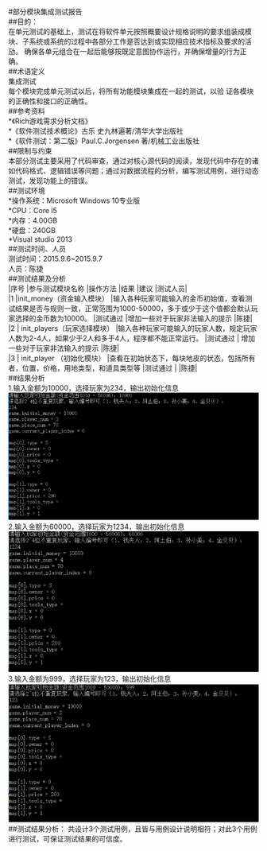 #部分模块集成测试报告  
##目的：  
在单元测试的基础上，测试在将软件单元按照概要设计规格说明的要求组装成模块、子系统或系统的过程中各部分工作是否达到或实现相应技术指标及要求的活劢。 确保各单元组合在一起后能够按既定意图协作运行，并确保增量的行为正确。  
##术语定义  
集成测试   
每个模块完成单元测试以后，将所有功能模块集成在一起的测试，以验 证各模块的正确性和接口的正确性。   
##参考资料   
*《Rich游戏需求分析文档》  
*《软件测试技术概论》古乐 史九林遍著/清华大学出版社  
*《软件测试：第二版》Paul.C.Jorgensen 著/机械工业出版社    
##限制与约束   
本部分测试主要采用了代码审查，通过对核心源代码的阅读，发现代码中存在的诸如代码格式、逻辑错误等问题；通过对数据流程的分析，编写测试用例，进行动态测试，发现功能上的错误。   
##测试环境  
*操作系统：Microsoft Windows 10专业版  
*CPU：Core i5  
*内存：4.00GB  
*硬盘：240GB  
*Visual studio 2013  
##测试时间、人员  
测试时间：2015.9.6~2015.9.7  
人员：陈捷  
##测试结果及分析  
|序号 	|参与测试模块名称 	|操作方法 	|结果 	|建议 	|测试人员|  
|1 	|init_money（资金输入模块）	|输入各种玩家可能输入的金币初始值，查看测试结果是否与规则一致，正常范围为1000-50000，多于或少于这个值都会默认玩家选择的金币数为10000。	|测试通过 	|增加一些对于玩家非法输入的提示	|陈捷|  
|2 	| init_players（玩家选择模块）	|输入各种玩家可能输入的玩家人数，规定玩家人数为2-4人，如果少于2人和多于4人，程序都不能正常运行。	|测试通过 	| 增加一些对于玩家非法输入的提示	|陈捷|  
|3 	| init_player
（初始化模块）	|查看在初始状态下，每块地皮的状态，包括所有者，位置，价格，用地类型，和道具类型等	|测试通过 	|	|陈捷|  
##结果分析   
1.输入金额为10000，选择玩家为234，输出初始化信息    
![图1](https://github.com/cj3532/Rich_06/raw/master/doc/img/cj1.png)    
2.输入金额为60000，选择玩家为1234，输出初始化信息  
![图2](https://github.com/cj3532/Rich_06/raw/master/doc/img/cj2.png)   
3.输入金额为999，选择玩家为123，输出初始化信息  
![图3](https://github.com/cj3532/Rich_06/raw/master/doc/img/cj3.png)   
##测试结果分析： 
共设计3个测试用例，且皆与用例设计说明相符；对此3个用例进行测试，可保证测试结果的可信度。 

